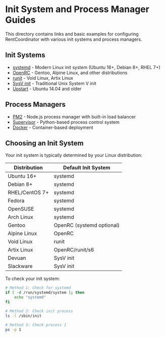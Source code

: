 # Init System and Process Manager Guides

This directory contains links and basic examples for configuring RentCoordinator with various init systems and process managers.

## Init Systems

- [systemd](systemd.md) - Modern Linux init system (Ubuntu 16+, Debian 8+, RHEL 7+)
- [OpenRC](openrc.md) - Gentoo, Alpine Linux, and other distributions
- [runit](runit.md) - Void Linux, Artix Linux
- [SysV init](sysvinit.md) - Traditional Unix System V init
- [Upstart](upstart.md) - Ubuntu 14.04 and older

## Process Managers

- [PM2](pm2.md) - Node.js process manager with built-in load balancer
- [Supervisor](supervisor.md) - Python-based process control system
- [Docker](docker.md) - Container-based deployment

## Choosing an Init System

Your init system is typically determined by your Linux distribution:

| Distribution | Default Init System |
|--------------|--------------------|
| Ubuntu 16+ | systemd |
| Debian 8+ | systemd |
| RHEL/CentOS 7+ | systemd |
| Fedora | systemd |
| OpenSUSE | systemd |
| Arch Linux | systemd |
| Gentoo | OpenRC (systemd optional) |
| Alpine Linux | OpenRC |
| Void Linux | runit |
| Artix Linux | OpenRC/runit/s6 |
| Devuan | SysV init |
| Slackware | SysV init |

To check your init system:
```bash
# Method 1: Check for systemd
if [ -d /run/systemd/system ]; then
    echo "systemd"
fi

# Method 2: Check init process
ls -l /sbin/init

# Method 3: Check process 1
ps -p 1
```